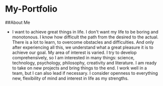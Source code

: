 # My-Portfolio

##About Me
* I want to achieve great things in life. I don't want my life to be boring and monotonous. I know how difficult the path from the desired to the actual. There is a lot to learn, to overcome obstacles and difficulties. And only after experiencing all this, we understand what a great pleasure it is to achieve our goal.
 My area of interest is varied. I try to develop comprehensively, so I am interested in many things: science, technology, psychology, philosophy, creativity and literature. I am ready to take on new projects and bring things to the end. I work well in a team, but I can also lead if necessary. I consider openness to everything new, flexibility of mind and interest in life as my strengths.
